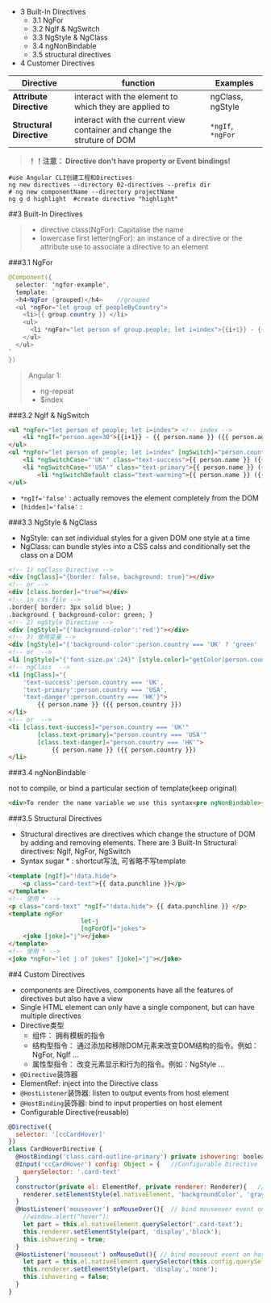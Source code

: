 - 3 Built-In Directives
	- 3.1 NgFor
	- 3.2 NgIf & NgSwitch
	- 3.3 NgStyle & NgClass
	- 3.4 ngNonBindable
	- 3.5 structural directives
- 4 Customer Directives

Directive|function|Examples
---|---|---
**Attribute Directive**| interact with the element to which they are applied to| ngClass, ngStyle
**Structural Directive**| interact with the current view container and change the struture of DOM | `*ngIf`, `*ngFor`

> **！！注意： Directive don't have property or Event bindings!**

```shell
#use Angular CLI创建工程和Directives
ng new directives --directory 02-directives --prefix dir
# ng new componentName --directory projectName
ng g d highlight  #create directive "highlight"
```

##3 Built-In Directives

> - directive class(NgFor): Capitalise the name
> - lowercase first letter(ngFor): an instance of a directive or the attribute use to associate a directive to an element

###3.1 NgFor

```java
@Component({
  selector: 'ngfor-example',
  template: `
  <h4>NgFor (grouped)</h4>    //grouped
  <ul *ngFor="let group of peopleByCountry">
    <li>{{ group.country }} </li>
    <ul>
      <li *ngFor="let person of group.people; let i=index">{{i+1}} - {{ person.name }} </li>   //index
    </ul>
  </ul>
`
})
```

> Angular 1:
> 	- ng-repeat
> 	- $index

###3.2 NgIf & NgSwitch

```html
<ul *ngFor="let person of people; let i=index"> <!-- index -->
    <li *ngIf="person.age>30">{{i+1}} - {{ person.name }} ({{ person.age }})</li>
</ul>
<ul *ngFor="let person of people; let i=index" [ngSwitch]="person.country">
    <li *ngSwitchCase="'UK'" class="text-success">{{ person.name }} ({{ person.country }})</li>
    <li *ngSwitchCase="'USA'" class="text-primary">{{ person.name }} ({{ person.country }})</li>
		<li *ngSwitchDefault class="text-warning">{{ person.name }} ({{ person.country }})</li>
</ul>
```
- `*ngIf='false'` : actually removes the element completely from the DOM
- `[hidden]='false'` : 

###3.3 NgStyle & NgClass

- NgStyle: can set individual styles for a given DOM one style at a time
- NgClass: can bundle styles into a CSS calss and conditionally set the class on a DOM

```html
<!-- 1) ngClass Directive -->
<div [ngClass]="{border: false, background: true}"></div>
<!-- or -->
<div [class.border]="true"></div>
<!-- in css file -->
.border{ border: 3px solid blue; }
.background { background-color: green; }
<!-- 2) ngStyle Directive -->
<div [ngStyle]="{'background-color':'red'}"></div>
<!-- 3) 使用变量 -->
<div [ngStyle]="{'background-color':person.country === 'UK' ? 'green' : 'red' }"></div>
<!-- or  -->
<li [ngStyle]="{'font-size.px':24}" [style.color]="getColor(person.country)"> {{ person.name }} ({{ person.country }})</li>
<!-- ngClass  -->
<li [ngClass]="{
	'text-success':person.country === 'UK',
	'text-primary':person.country === 'USA',
	'text-danger':person.country === 'HK'}">
		{{ person.name }} ({{ person.country }})
</li>
<!-- or  -->
<li [class.text-success]="person.country === 'UK'"
		[class.text-primary]="person.country === 'USA'"
		[class.text-danger]="person.country === 'HK'">
			{{ person.name }} ({{ person.country }})
</li>
```

###3.4 ngNonBindable

not to compile, or bind a particular section of template(keep original)

```html
<div>To render the name variable we use this syntax<pre ngNonBindable>{{ name }}</pre></div>
```

###3.5 Structural Directives

- Structural directives are directives which change the structure of DOM by adding and removing elements. There are 3 Built-In Structural directives: NgIf, NgFor, NgSwitch
- Syntax sugar * : shortcut写法, 可省略不写template

```html
<template [ngIf]="!data.hide">
	<p class="card-text">{{ data.punchline }}</p>
</template>
<!-- 使用 * -->
<p class="card-text" *ngIf="!data.hide"> {{ data.punchline }} </p>
<template ngFor
					let-j
					[ngForOf]="jokes">
	<joke [joke]="j"></joke>
</template>
<!-- 使用 * -->
<joke *ngFor="let j of jokes" [joke]="j"></joke>
```

##4 Custom Directives

- components are Directives, components have all the features of directives but also have a view
- Single HTML element can only have a single component, but can have multiple directives
- Directive类型
	- 组件： 拥有模板的指令 
	- 结构型指令： 通过添加和移除DOM元素来改变DOM结构的指令。例如：NgFor, NgIf … 
	- 属性型指令： 改变元素显示和行为的指令。例如：NgStyle …
- `@Directive`装饰器
- ElementRef: inject into the Directive class
- `@HostListener`装饰器: listen to output events from host element
- `@HostBinding`装饰器: bind to input properties on host element
- Configurable Directive(reusable)

```javascript
@Directive({ 
  selector: '[ccCardHover]'
})
class CardHoverDirective {
  @HostBinding('class.card-outline-primary') private ishovering: boolean;  //listen to output event
  @Input('ccCardHover') config: Object = {   //Configurable Directive
    querySelector: '.card-text'
  }
  constructor(private el: ElementRef, private renderer: Renderer){   // inject into Directive(ElementRef, renderer)
    renderer.setElementStyle(el.nativeElement, 'backgroundColor', 'gray');
  }
  @HostListener('mouseover') onMouseOver(){  // bind mouseover event on host element
    //window.alert("hover");
    let part = this.el.nativeElement.querySelector('.card-text');
    this.renderer.setElementStyle(part, 'display','block');
    this.ishovering = true;
  }
  @HostListener('mouseout') onMouseOut(){ // bind mouseout event on host element
    let part = this.el.nativeElement.querySelector(this.config.querySelector);
    this.renderer.setElementStyle(part, 'display','none');
    this.ishovering = false;
  }
}
```
